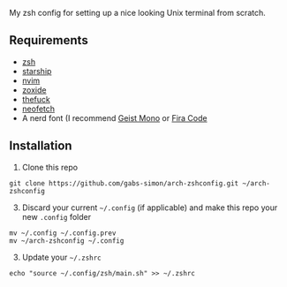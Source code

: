 My zsh config for setting up a nice looking Unix terminal from scratch.

## Requirements

- [zsh](https://github.com/zsh-users/zsh)
- [starship](https://github.com/starship/starship)
- [nvim](https://github.com/neovim/neovim)
- [zoxide](https://github.com/ajeetdsouza/zoxide)
- [thefuck](https://github.com/nvbn/thefuck)
- [neofetch](https://github.com/dylanaraps/neofetch)
- A nerd font (I recommend [Geist Mono](https://github.com/ryanoasis/nerd-fonts/tree/master/patched-fonts/GeistMono) or [Fira Code](https://github.com/ryanoasis/nerd-fonts/tree/master/patched-fonts/FiraCode)

## Installation

1. Clone this repo
```
git clone https://github.com/gabs-simon/arch-zshconfig.git ~/arch-zshconfig
```

3. Discard your current `~/.config` (if applicable) and make this repo your new `.config` folder

```
mv ~/.config ~/.config.prev
mv ~/arch-zshconfig ~/.config
```

3. Update your `~/.zshrc`

```
echo "source ~/.config/zsh/main.sh" >> ~/.zshrc
```
